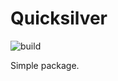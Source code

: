 # Quicksilver

![build](https://github.com/QuicksilverMachine/quicksilver/workflows/quicksilver/badge.svg)

Simple package.

